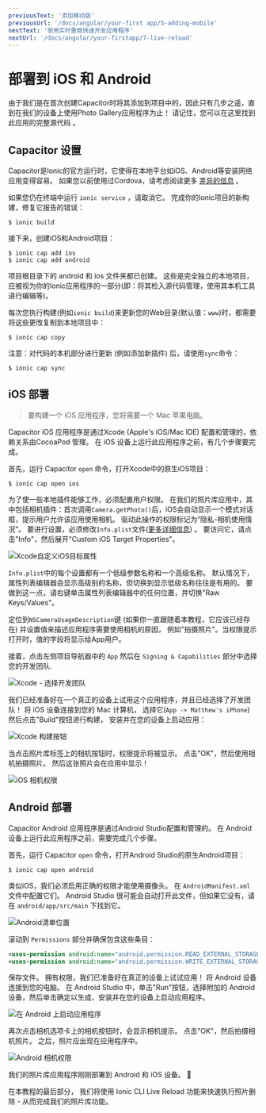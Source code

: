 ```yaml
---
previousText: '添加移动版'
previousUrl: '/docs/angular/your-first app/5-adding-mobile'
nextText: '使用实时重载快速开发应用程序'
nextUrl: '/docs/angular/your-firstapp/7-live-reload'
---
```


# 部署到 iOS 和 Android

由于我们是在首次创建Capacitor时将其添加到项目中的，因此只有几步之遥，直到在我们的设备上使用Photo Gallery应用程序为止！ 请记住，您可以在这里找到此应用的完整源代码 [](https://github.com/ionic-team/photo-gallery-capacitor-ng)。

## Capacitor 设置

Capacitor是Ionic的官方运行时，它使得在本地平台如iOS、Android等安装网络应用变得容易。 如果您以前使用过Cordova，请考虑阅读更多 [差异的信息](https://capacitor.ionicframework.com/docs/cordova#differences-between-capacitor-and-cordova) 。

如果您仍在终端中运行 `ionic service` ，请取消它。 完成你的Ionic项目的新构建，修复它报告的错误：

```shell
$ ionic build
```

接下来，创建iOS和Android项目：

```shell
$ ionic cap add ios
$ ionic cap add android
```

项目根目录下的 android 和 ios 文件夹都已创建。 这些是完全独立的本地项目，应被视为你的Ionic应用程序的一部分(即：将其检入源代码管理，使用其本机工具进行编辑等)。

每次您执行构建(例如`ionic build`)来更新您的Web目录(默认值：`www`)时，都需要将这些更改复制到本地项目中：

```shell
$ ionic cap copy
```

注意：对代码的本机部分进行更新 (例如添加新插件) 后，请使用`sync`命令：

```shell
$ ionic cap sync
```

## iOS 部署

> 要构建一个 iOS 应用程序，您将需要一个 Mac 苹果电脑。

Capacitor iOS 应用程序是通过Xcode (Apple's iOS/Mac IDE) 配置和管理的，依赖关系由CocoaPod 管理。 在 iOS 设备上运行此应用程序之前，有几个步骤要完成。

首先，运行 Capacitor `open` 命令，打开Xcode中的原生iOS项目：

```shell
$ ionic cap open ios
```

为了使一些本地插件能够工作，必须配置用户权限。 在我们的照片库应用中，其中包括相机插件：首次调用`Camera.getPhoto()`后，iOS会自动显示一个模式对话框，提示用户允许该应用使用相机。 驱动此操作的权限标记为“隐私-相机使用情况”。 要进行设置，必须修改`Info.plist`文件([更多详细信息](https://capacitor.ionicframework.com/docs/ios/configuration)) 。 要访问它，请点击"Info"，然后展开"Custom iOS Target Properties"。

![Xcode自定义iOS目标属性](/docs/assets/img/guides/first-app-cap-ng/xcode-info-plist.png)


`Info.plist`中的每个设置都有一个低级参数名称和一个高级名称。 默认情况下，属性列表编辑器会显示高级别的名称，但切换到显示低级名称往往是有用的。 要做到这一点，请右键单击属性列表编辑器中的任何位置，并切换"Raw Keys/Values"。

定位到`NSCameraUsageDescription`键 (如果你一直跟随着本教程，它应该已经存在) 并设置值来描述应用程序需要使用相机的原因， 例如"拍摄照片"。当权限提示打开时，值的字段将显示给App用户。

接着，点击左侧项目导航器中的 `App` 然后在 `Signing & Capabilities` 部分中选择您的开发团队.

![Xcode - 选择开发团队](/docs/assets/img/guides/first-app-cap-ng/xcode-signing.png)

我们已经准备好在一个真正的设备上试用这个应用程序，并且已经选择了开发团队！ 将 iOS 设备连接到您的 Mac 计算机， 选择它(`App -> Matthew's iPhone`) 然后点击"Build"按钮进行构建， 安装并在您的设备上启动应用：

![Xcode 构建按钮](/docs/assets/img/guides/first-app-cap-ng/xcode-build-button.png)

当点击照片库标签上的相机按钮时，权限提示将被显示。 点击"OK"，然后使用相机拍摄照片。 然后这张照片会在应用中显示！

![iOS 相机权限](/docs/assets/img/guides/first-app-cap-ng/ios-permissions-photo.png)

## Android 部署

Capacitor Android 应用程序是通过Android Studio配置和管理的。 在 Android 设备上运行此应用程序之前，需要完成几个步骤。

首先，运行 Capacitor `open` 命令，打开Android Studio的原生Android项目：

```shell
$ ionic cap open android
```

类似iOS，我们必须启用正确的权限才能使用摄像头。 在 `AndroidManifest.xml` 文件中配置它们。 Android Studio 很可能会自动打开此文件，但如果它没有，请在 `android/app/src/main` 下找到它。

![Android清单位置](/docs/assets/img/guides/first-app-cap-ng/android-manifest.png)

滚动到 `Permissions` 部分并确保包含这些条目：

```xml
<uses-permission android:name="android.permission.READ_EXTERNAL_STORAGE"/>
<uses-permission android:name="android.permission.WRITE_EXTERNAL_STORAGE" />
```

保存文件。 拥有权限，我们已准备好在真正的设备上试试应用！ 将 Android 设备连接到您的电脑。 在 Android Studio 中，单击"Run"按钮，选择附加的 Android 设备，然后单击确定以生成、安装并在您的设备上启动应用程序。

![在 Android 上启动应用程序](/docs/assets/img/guides/first-app-cap-ng/android-device.png)

再次点击相机选项卡上的相机按钮时，会显示相机提示。 点击"OK"，然后拍摄相机照片。 之后，照片应出现在应用程序中。

![Android 相机权限](/docs/assets/img/guides/first-app-cap-ng/android-permissions-photo.png)

我们的照片库应用程序刚刚部署到 Android 和 iOS 设备。 🎉

在本教程的最后部分， 我们将使用 Ionic CLI Live Reload 功能来快速执行照片删除 - 从而完成我们的照片库功能。